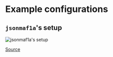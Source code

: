 # Example configurations

## `jsonmaf1a`'s setup

![`jsonmaf1a`'s setup](./images/example-jsonmaf1a.png)

[Source](https://github.com/jsonmaf1a/dots)

